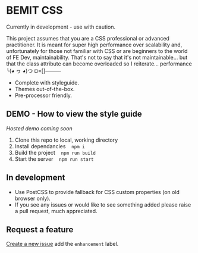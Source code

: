 # BEMIT CSS

Currently in development - use with caution.

This project assumes that you are a CSS professional or advanced practitioner. It is meant for super high performance over scalability and, unfortunately for those not familiar with CSS or are beginners to the world of FE Dev, maintainability. That's not to say that it's not maintainable... but that the class attribute can become overloaded so I reiterate... performance ╰(◕ ヮ ◕)つ ¤=[]———

- Complete with styleguide.
- Themes out-of-the-box.
- Pre-processor friendly.

## DEMO - How to view the style guide

_Hosted demo coming soon_

1. Clone this repo to local, working directory
1. Install dependancies &nbsp;&nbsp; `npm i`
1. Build the project &nbsp;&nbsp; `npm run build`
1. Start the server &nbsp;&nbsp; `npm run start`

## In development

- Use PostCSS to provide fallback for CSS custom properties (on old browser only).
- If you see any issues or would like to see something added please raise a pull request, much appreciated.

## Request a feature

[Create a new issue](https://github.com/M-Willett/bemit-css/issues/new) add the `enhancement` label.
